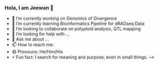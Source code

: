 ### Hola, I am Jeewan 👋

- 🔭 I’m currently working on Genomics of Divergence
- 🌱 I’m currently learning Bioinformatics Pipeline for dRADseq Data
- 👯 I’m looking to collaborate on polyploid analysis, QTL mapping
- 🤔 I’m looking for help with ...
- 💬 Ask me about ...
- 📫 How to reach me: 
- 😄 Pronouns: He/Him/His
- ⚡ Fun fact: I search for meaning and purpose, even in small things.
-->
